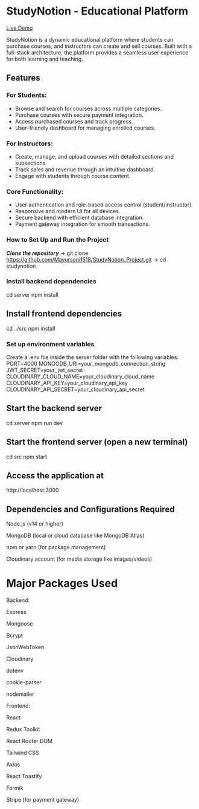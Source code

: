 # StudyNotion - Educational Platform

[Live Demo](https://study-notion-frontend-seven-chi.vercel.app/)

StudyNotion is a dynamic educational platform where students can purchase courses, and instructors can create and sell courses. Built with a full-stack architecture, the platform provides a seamless user experience for both learning and teaching.

## Features

### For Students:
- Browse and search for courses across multiple categories.
- Purchase courses with secure payment integration.
- Access purchased courses and track progress.
- User-friendly dashboard for managing enrolled courses.

### For Instructors:
- Create, manage, and upload courses with detailed sections and subsections.
- Track sales and revenue through an intuitive dashboard.
- Engage with students through course content.

### Core Functionality:
- User authentication and role-based access control (student/instructor).
- Responsive and modern UI for all devices.
- Secure backend with efficient database integration.
- Payment gateway integration for smooth transactions.

### How to Set Up and Run the Project
***Clone the repository*** 
 -> git clone https://github.com/Mayursoni1518/StudyNotion_Project.git
 -> cd studynotion

### Install backend dependencies
cd server
npm install

## Install frontend dependencies
cd ../src
npm install

### Set up environment variables
Create a .env file inside the server folder with the following variables:
PORT=4000
MONGODB_URI=your_mongodb_connection_string
JWT_SECRET=your_jwt_secret
CLOUDINARY_CLOUD_NAME=your_cloudinary_cloud_name
CLOUDINARY_API_KEY=your_cloudinary_api_key
CLOUDINARY_API_SECRET=your_cloudinary_api_secret

## Start the backend server
cd server
npm run dev

## Start the frontend server (open a new terminal)
cd src
npm start

## Access the application at
http://localhost:3000

## Dependencies and Configurations Required
Node.js (v14 or higher)

MongoDB (local or cloud database like MongoDB Atlas)

npm or yarn (for package management)

Cloudinary account (for media storage like images/videos)

# Major Packages Used
Backend:

Express

Mongoose

Bcrypt

JsonWebToken

Cloudinary

dotenv

cookie-parser

nodemailer

Frontend:

React

Redux Toolkit

React Router DOM

Tailwind CSS

Axios

React Toastify

Formik

Stripe (for payment gateway)


